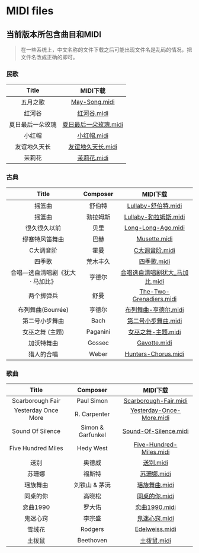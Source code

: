 # MIDI files

## 当前版本所包含曲目和MIDI 
> 在一些系统上，中文名称的文件下载之后可能出现文件名是乱码的情况，把文件名改成正确的即可。

### 民歌

| Title | MIDI下载 |
| :---: | :---: |
| 五月之歌 | [May-Song.midi](https://raw.githubusercontent.com/shuhenglee/score_set/main/midi/May-Song.midi) | 
| 红河谷 | [红河谷.midi](https://raw.githubusercontent.com/shuhenglee/score_set/main/midi/红河谷.midi) |
| 夏日最后一朵玫瑰 | [夏日最后一朵玫瑰.midi](https://raw.githubusercontent.com/shuhenglee/score_set/main/midi/夏日最后一朵玫瑰.midi) |
| 小红帽 | [小红帽.midi](https://raw.githubusercontent.com/shuhenglee/score_set/main/midi/小红帽.midi) |
| 友谊地久天长 | [友谊地久天长.midi](https://raw.githubusercontent.com/shuhenglee/score_set/main/midi/友谊地久天长.midi) | 
| 茉莉花 | [茉莉花.midi](https://raw.githubusercontent.com/shuhenglee/score_set/main/midi/茉莉花.midi) |

### 古典

| Title | Composer | MIDI下载 |
| :---: | :---: | :---: |
| 摇篮曲 | 舒伯特 | [Lullaby-舒伯特.midi](https://raw.githubusercontent.com/shuhenglee/score_set/main/midi/Lullaby-舒伯特.midi) |
| 摇篮曲 | 勃拉姆斯 | [Lullaby-勃拉姆斯.midi](https://raw.githubusercontent.com/shuhenglee/score_set/main/midi/Lullaby-勃拉姆斯.midi) |
| 很久很久以前 | 贝里 | [Long-Long-Ago.midi](https://raw.githubusercontent.com/shuhenglee/score_set/main/midi/Long-Long-Ago.midi) |
| 缪塞特风笛舞曲 | 巴赫 | [Musette.midi](https://raw.githubusercontent.com/shuhenglee/score_set/main/midi/Musette.midi) | 
| C大调音阶 | 霍曼 | [C大调音阶.midi](https://raw.githubusercontent.com/shuhenglee/score_set/main/midi/C大调音阶.midi) |
| 四季歌 | 荒木丰久 | [四季歌.midi](https://raw.githubusercontent.com/shuhenglee/score_set/main/midi/四季歌.midi) |
| 合唱—选自清唱剧《犹大 · 马加比》| 亨德尔 | [合唱选自清唱剧犹大_马加比.midi](https://raw.githubusercontent.com/shuhenglee/score_set/main/midi/合唱选自清唱剧犹大_马加比.midi) |
| 两个掷弹兵 | 舒曼 | [The-Two-Grenadiers.midi](https://raw.githubusercontent.com/shuhenglee/score_set/main/midi/The-Two-Grenadiers.midi) |
| 布列舞曲(Bourrée) | 亨德尔 | [布列舞曲-亨德尔.midi](https://raw.githubusercontent.com/shuhenglee/score_set/main/midi/布列舞曲-亨德尔.midi) |
| 第二号小步舞曲 | Bach | [第二号小步舞曲.midi](https://raw.githubusercontent.com/shuhenglee/score_set/main/midi/第二号小步舞曲.midi) |
| 女巫之舞 (主题) | Paganini | [女巫之舞-主题.midi](https://raw.githubusercontent.com/shuhenglee/score_set/main/midi/女巫之舞-主题.midi) |
| 加沃特舞曲 | Gossec | [Gavotte.midi](https://raw.githubusercontent.com/shuhenglee/score_set/main/midi/Gavotte.midi) |
| 猎人的合唱 | Weber | [Hunters-Chorus.midi](https://raw.githubusercontent.com/shuhenglee/score_set/main/midi/Hunters-Chorus.midi) |

### 歌曲

| Title | Composer | MIDI下载 |
| :---: | :---: | :---: |
| Scarborough Fair | Paul Simon | [Scarborough-Fair.midi](https://raw.githubusercontent.com/shuhenglee/score_set/main/midi/Scarborough-Fair.midi) |
|Yesterday Once More | R. Carpenter | [Yesterday-Once-More.midi](https://raw.githubusercontent.com/shuhenglee/score_set/main/midi/Yesterday-Once-More.midi) | 
| Sound Of Silence | Simon & Garfunkel | [Sound-Of-Silence.midi](https://raw.githubusercontent.com/shuhenglee/score_set/main/midi/Sound-Of-Silence.midi) |
| Five Hundred Miles  | Hedy West | [Five-Hundred-Miles.midi](https://raw.githubusercontent.com/shuhenglee/score_set/main/midi/Five-Hundred-Miles.midi) |
| 送别 | 奥德威 | [送别.midi](https://raw.githubusercontent.com/shuhenglee/score_set/main/midi/送别.midi) |
| 苏珊娜  | 福斯特 | [苏珊娜.midi](https://raw.githubusercontent.com/shuhenglee/score_set/main/midi/苏珊娜.midi) |
| 瑶族舞曲 | 刘铁山 & 茅沅 | [瑶族舞曲.midi](https://raw.githubusercontent.com/shuhenglee/score_set/main/midi/瑶族舞曲.midi) |
| 同桌的你 | 高晓松 | [同桌的你.midi](https://raw.githubusercontent.com/shuhenglee/score_set/main/midi/同桌的你.midi) |
| 恋曲1990  | 罗大佑 | [恋曲1990.midi](https://raw.githubusercontent.com/shuhenglee/score_set/main/midi/恋曲1990.midi) |
| 鬼迷心窍 |  李宗盛 | [鬼迷心窍.midi](https://raw.githubusercontent.com/shuhenglee/score_set/main/midi/鬼迷心窍.midi) |
| 雪绒花 | Rodgers | [Edelweiss.midi](https://raw.githubusercontent.com/shuhenglee/score_set/main/midi/Edelweiss.midi) |
| 土拨鼠  | Beethoven | [土拨鼠.midi](https://raw.githubusercontent.com/shuhenglee/score_set/main/midi/土拨鼠.midi) |
